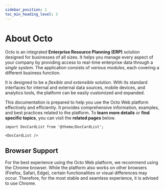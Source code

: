 ```yaml
---
sidebar_position: 1
toc_min_heading_level: 3
---
```


# About Octo 

Octo is an integrated **Enterprise Resource Planning (ERP)** solution designed for businesses of all sizes. It helps you manage every aspect of your company by providing access to real-time enterprise data through a *single system*. The application consists of *various modules*, each covering a different business function.

It is designed to be a *flexible and extensible* solution. With its standard interfaces for internal and external data sources, mobile devices, and analytics tools, the platform can be easily customized and expanded.

This documentation is prepared to help you use the Octo Web platform effectively and efficiently. It provides comprehensive information, examples, and best practices related to the platform. To **learn more details** or **find specific topics**, you can visit the **related pages** below.

```mdx-code-block
import DocCardList from '@theme/DocCardList';

<DocCardList />
```

## Browser Support

For the best experience using the Octo Web platform, we recommend using the Chrome browser. While the platform also works on other browsers (Firefox, Safari, Edge), certain functionalities or visual differences may occur. Therefore, for the most stable and seamless experience, it is advised to use Chrome.  
